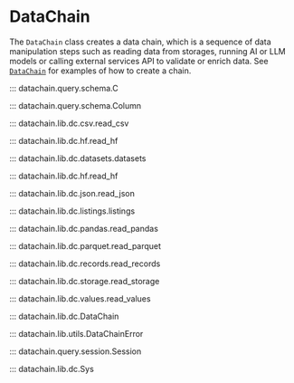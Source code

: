 # DataChain

The `DataChain` class creates a data chain, which is a sequence of data manipulation
steps such as reading data from storages, running AI or LLM models or calling external
services API to validate or enrich data. See [`DataChain`](#datachain.lib.dc.DataChain)
for examples of how to create a chain.

::: datachain.query.schema.C

::: datachain.query.schema.Column

::: datachain.lib.dc.csv.read_csv

::: datachain.lib.dc.hf.read_hf

::: datachain.lib.dc.datasets.datasets

::: datachain.lib.dc.hf.read_hf

::: datachain.lib.dc.json.read_json

::: datachain.lib.dc.listings.listings

::: datachain.lib.dc.pandas.read_pandas

::: datachain.lib.dc.parquet.read_parquet

::: datachain.lib.dc.records.read_records

::: datachain.lib.dc.storage.read_storage

::: datachain.lib.dc.values.read_values

::: datachain.lib.dc.DataChain

::: datachain.lib.utils.DataChainError

::: datachain.query.session.Session

::: datachain.lib.dc.Sys
